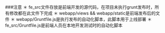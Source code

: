 ###注意
＊ fe_src文件存放是前端开发的源代码，在项目未执行grunt发布时，所有修改都在此文件下完成
＊ webapp/views && webapp/static是前端发布后的文件
＊ webapp/Gruntfile.js是执行发布的自动化脚本，此脚本用于上线部署
＊ fe_src/Gruntfile.js是前端人员在本地开发测试时的自动化脚本